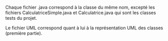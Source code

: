 Chaque fichier .java correspond à la classe du même nom, excepté les fichiers CalculatriceSimple.java et Calculatrice.java qui sont les classes tests du projet.

Le fichier UML correspond quant à lui à la représentation UML des classes (première partie).
